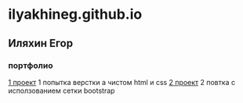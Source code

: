 # ilyakhineg.github.io
## Иляхин Егор
### портфолио    
[1 проект](https://ilyakhineg.github.io/Project1/ "")
1 попытка верстки а чистом html и css
[2 проект](https://ilyakhineg.github.io/project2/ "")
2 повтка с исползованием сетки bootstrap
